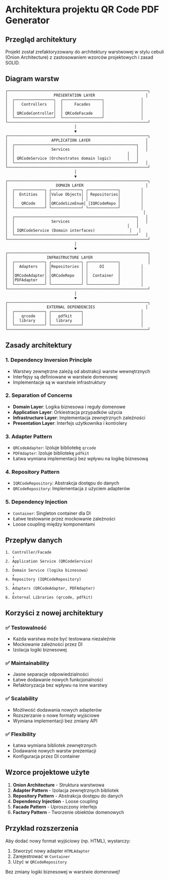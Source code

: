 # Architektura projektu QR Code PDF Generator

## Przegląd architektury

Projekt został zrefaktoryzowany do architektury warstwowej w stylu cebuli (Onion Architecture) z zastosowaniem wzorców projektowych i zasad SOLID.

## Diagram warstw

```
┌─────────────────────────────────────────────────────────────┐
│                    PRESENTATION LAYER                      │
│  ┌─────────────────┐  ┌─────────────────┐                │
│  │   Controllers   │  │     Facades     │                │
│  │                 │  │                 │                │
│  │ QRCodeController│  │ QRCodeFacade    │                │
│  └─────────────────┘  └─────────────────┘                │
└─────────────────────────────────────────────────────────────┘
                              │
                              ▼
┌─────────────────────────────────────────────────────────────┐
│                   APPLICATION LAYER                        │
│  ┌─────────────────────────────────────────────────────┐   │
│  │                Services                             │   │
│  │                                                 │   │
│  │ QRCodeService (Orchestrates domain logic)       │   │
│  └─────────────────────────────────────────────────────┘   │
└─────────────────────────────────────────────────────────────┘
                              │
                              ▼
┌─────────────────────────────────────────────────────────────┐
│                     DOMAIN LAYER                           │
│  ┌─────────────┐ ┌─────────────┐ ┌─────────────┐         │
│  │  Entities   │ │Value Objects│ │ Repositories│         │
│  │             │ │             │ │             │         │
│  │   QRCode    │ │QRCodeSizeEnum│ │IQRCodeRepo │         │
│  └─────────────┘ └─────────────┘ └─────────────┘         │
│                                                           │
│  ┌─────────────────────────────────────────────────────┐   │
│  │                Services                             │   │
│  │                                                 │   │
│  │ IQRCodeService (Domain interfaces)               │   │
│  └─────────────────────────────────────────────────────┘   │
└─────────────────────────────────────────────────────────────┘
                              │
                              ▼
┌─────────────────────────────────────────────────────────────┐
│                 INFRASTRUCTURE LAYER                        │
│  ┌─────────────┐ ┌─────────────┐ ┌─────────────┐            │
│  │  Adapters   │ │Repositories │ │     DI      │         │
│  │             │ │             │ │             │         │
│  │QRCodeAdapter│ │QRCodeRepo   │ │  Container  │         │
│  │PDFAdapter   │ │             │ │             │         │
│  └─────────────┘ └─────────────┘ └─────────────┘         │
└─────────────────────────────────────────────────────────────┘
                              │
                              ▼
┌─────────────────────────────────────────────────────────────┐
│                 EXTERNAL DEPENDENCIES                      │
│  ┌─────────────┐ ┌─────────────┐                         │
│  │   qrcode    │ │   pdfkit    │                         │
│  │  library    │ │  library    │                         │
│  └─────────────┘ └─────────────┘                         │
└─────────────────────────────────────────────────────────────┘
```

## Zasady architektury

### 1. Dependency Inversion Principle
- Warstwy zewnętrzne zależą od abstrakcji warstw wewnętrznych
- Interfejsy są definiowane w warstwie domenowej
- Implementacje są w warstwie infrastruktury

### 2. Separation of Concerns
- **Domain Layer**: Logika biznesowa i reguły domenowe
- **Application Layer**: Orkiestracja przypadków użycia
- **Infrastructure Layer**: Implementacja zewnętrznych zależności
- **Presentation Layer**: Interfejs użytkownika i kontrolery

### 3. Adapter Pattern
- `QRCodeAdapter`: Izoluje bibliotekę `qrcode`
- `PDFAdapter`: Izoluje bibliotekę `pdfkit`
- Łatwa wymiana implementacji bez wpływu na logikę biznesową

### 4. Repository Pattern
- `IQRCodeRepository`: Abstrakcja dostępu do danych
- `QRCodeRepository`: Implementacja z użyciem adapterów

### 5. Dependency Injection
- `Container`: Singleton container dla DI
- Łatwe testowanie przez mockowanie zależności
- Loose coupling między komponentami

## Przepływ danych

```
1. Controller/Facade
   ↓
2. Application Service (QRCodeService)
   ↓
3. Domain Service (logika biznesowa)
   ↓
4. Repository (IQRCodeRepository)
   ↓
5. Adapters (QRCodeAdapter, PDFAdapter)
   ↓
6. External Libraries (qrcode, pdfkit)
```

## Korzyści z nowej architektury

### ✅ Testowalność
- Każda warstwa może być testowana niezależnie
- Mockowanie zależności przez DI
- Izolacja logiki biznesowej

### ✅ Maintainability
- Jasne separacje odpowiedzialności
- Łatwe dodawanie nowych funkcjonalności
- Refaktoryzacja bez wpływu na inne warstwy

### ✅ Scalability
- Możliwość dodawania nowych adapterów
- Rozszerzanie o nowe formaty wyjściowe
- Wymiana implementacji bez zmiany API

### ✅ Flexibility
- Łatwa wymiana bibliotek zewnętrznych
- Dodawanie nowych warstw prezentacji
- Konfiguracja przez DI container

## Wzorce projektowe użyte

1. **Onion Architecture** - Struktura warstwowa
2. **Adapter Pattern** - Izolacja zewnętrznych bibliotek
3. **Repository Pattern** - Abstrakcja dostępu do danych
4. **Dependency Injection** - Loose coupling
5. **Facade Pattern** - Uproszczony interfejs
6. **Factory Pattern** - Tworzenie obiektów domenowych

## Przykład rozszerzenia

Aby dodać nowy format wyjściowy (np. HTML), wystarczy:

1. Stworzyć nowy adapter `HTMLAdapter`
2. Zarejestrować w `Container`
3. Użyć w `QRCodeRepository`

Bez zmiany logiki biznesowej w warstwie domenowej! 